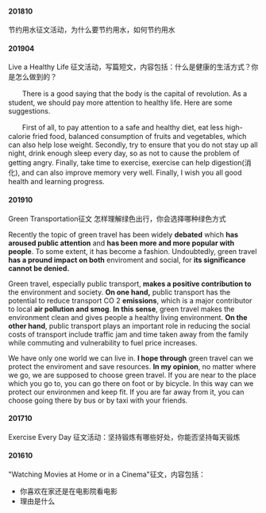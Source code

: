 #### 201810 
节约用水征文活动，为什么要节约用水，如何节约用水

#### 201904 

Live a Healthy Life 征文活动，写篇短文，内容包括：什么是健康的生活方式？你是怎么做到的？


　　There is a good saying that the body is the capital of revolution. As a student, we should pay more attention to healthy life. Here are some suggestions.

　　First of all, to pay attention to a safe and healthy diet, eat less high-calorie fried food, balanced consumption of fruits and vegetables, which can also help lose weight. Secondly, try to ensure that you do not stay up all night, drink enough sleep every day, so as not to cause the problem of getting angry. Finally, take time to exercise, exercise can help digestion(消化), and can also improve memory very well. Finally, I wish you all good health and learning progress.

#### 201910
Green Transportation征文 怎样理解绿色出行，你会选择哪种绿色方式

Recently the topic of green travel has been widely **debated** which **has aroused public attention** and **has been more and more popular with people**. To some extent, it has become a fashion. Undoubtedly, green travel **has a pround impact on both** enviroment and social, for **its significance cannot be denied.**

Green travel, especially public transport, **makes a positive contribution to** the environment and society. **On one hand,** public transport has the potential to reduce transport CO 2 **emissions**, which is a major contributor to local **air pollution and smog**. **In this sense**, green travel makes the environment clean and gives people a healthy living environment. **On the other hand**, public transport plays an important role in reducing the social costs of transport include traffic jam and time taken away from the family while commuting and vulnerability to fuel price increases.

We have only one world we can live in. **I hope through** green travel can we protect the enviroment and save resources. **In my opinion**, no matter where we go, we are supposed to choose green travel. If you are near to the place which you go to, you can go there on foot or by bicycle. In this way can we protect our environmen and keep fit. If you are far away from it, you can choose going there by bus or by taxi with your friends.

#### 201710
Exercise Every Day 征文活动：坚持锻炼有哪些好处，你能否坚持每天锻炼

#### 201610
"Watching Movies at Home or in a Cinema"征文，内容包括：
- 你喜欢在家还是在电影院看电影
- 理由是什么
